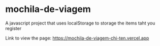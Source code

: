 # mochila-de-viagem

A javascript project that uses localStorage to storage the items taht you register

Link to view the page:  https://mochila-de-viagem-chi-ten.vercel.app

